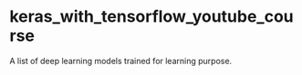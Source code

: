 # keras_with_tensorflow_youtube_course
A list of deep learning models trained for learning purpose.
